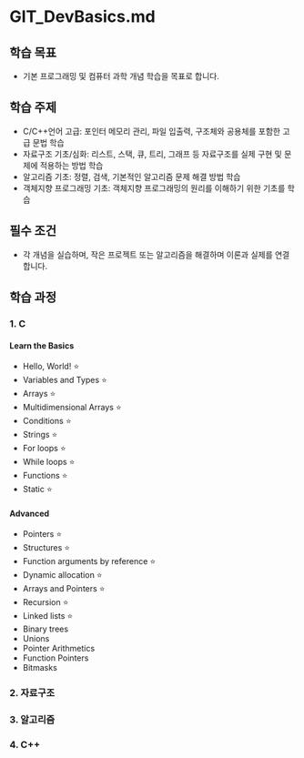 # GIT_DevBasics.md

## 학습 목표
- 기본 프로그래밍 및 컴퓨터 과학 개념 학습을 목표로 합니다.

## 학습 주제
- C/C++언어 고급: 포인터 메모리 관리, 파일 입출력, 구조체와 공용체를 포함한 고급 문법 학습
- 자료구조 기초/심화: 리스트, 스택, 큐, 트리, 그래프 등 자료구조를 실제 구현 및 문제에 적용하는 방법 학습
- 알고리즘 기초: 정렬, 검색, 기본적인 알고리즘 문제 해결 방법 학습
- 객체지향 프로그래밍 기초: 객체지향 프로그래밍의 원리를 이해하기 위한 기초를 학습


## 필수 조건
- 각 개념을 실습하며, 작은 프로젝트 또는 알고리즘을 해결하며 이론과 실제를 연결합니다.

## 학습 과정
### 1. C
#### Learn the Basics
- Hello, World! :star:
- Variables and Types :star:
- Arrays :star:
- Multidimensional Arrays :star:
- Conditions :star:
- Strings :star:
- For loops :star:
- While loops :star:
- Functions :star:
- Static :star:
#### Advanced
- Pointers :star:
- Structures :star:
- Function arguments by reference :star:
- Dynamic allocation :star:
- Arrays and Pointers :star:
- Recursion :star:
- Linked lists :star:
- Binary trees
- Unions
- Pointer Arithmetics
- Function Pointers
- Bitmasks
### 2. 자료구조
### 3. 알고리즘
### 4. C++